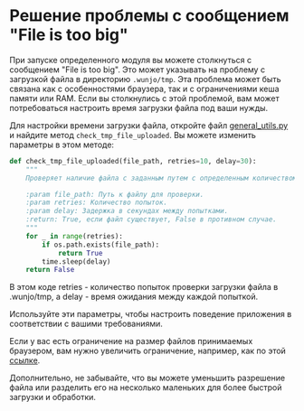 # Решение проблемы с сообщением "File is too big"

При запуске определенного модуля вы можете столкнуться с сообщением "File is too big". Это может указывать на проблему с загрузкой файла в директорию `.wunjo/tmp`. Эта проблема может быть связана как с особенностями браузера, так и с ограничениями кеша памяти или RAM. Если вы столкнулись с этой проблемой, вам может потребоваться настроить время загрузки файла под ваши нужды.

Для настройки времени загрузки файла, откройте файл [general_utils.py](https://github.com/wladradchenko/wunjo.wladradchenko.ru/blob/main/portable/src/backend/general_utils.py) и найдите метод `check_tmp_file_uploaded`. Вы можете изменить параметры в этом методе:

```python
def check_tmp_file_uploaded(file_path, retries=10, delay=30):
    """
    Проверяет наличие файла с заданным путем с определенным количеством попыток и задержкой между попытками.

    :param file_path: Путь к файлу для проверки.
    :param retries: Количество попыток.
    :param delay: Задержка в секундах между попытками.
    :return: True, если файл существует, False в противном случае.
    """
    for _ in range(retries):
        if os.path.exists(file_path):
            return True
        time.sleep(delay)
    return False
```

В этом коде retries - количество попыток проверки загрузки файла в .wunjo/tmp, а delay - время ожидания между каждой попыткой.

Используйте эти параметры, чтобы настроить поведение приложения в соответствии с вашими требованиями.

Если у вас есть ограничение на размер файлов принимаемых браузером, вам нужно увеличить ограничение, например, как по этой [ссылке](https://learn.microsoft.com/en-us/answers/questions/946210/413-request-entity-too-large).

Дополнительно, не забывайте, что вы можете уменьшить разрешение файла или разделить его на несколько маленьких для более быстрой загрузки и обработки.